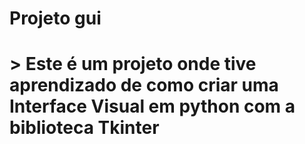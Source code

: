 <h1>Projeto gui<h1>
> Este é um projeto onde tive aprendizado de como criar uma Interface Visual em python com a biblioteca Tkinter